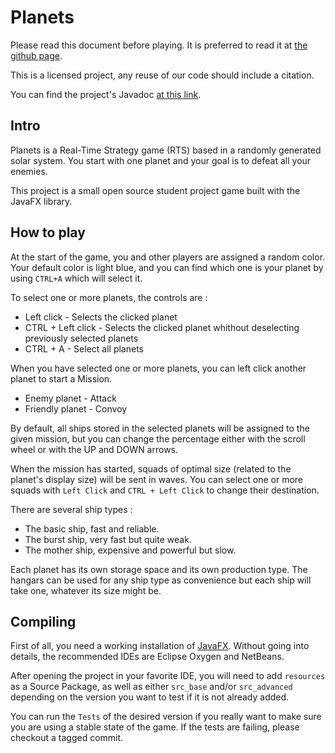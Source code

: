 # Planets

Please read this document before playing. It is preferred to read it at [the github page](https://github.com/Dysta/Java-Project/blob/master/README.md).

This is a licensed project, any reuse of our code should include a citation.

You can find the project's Javadoc [at this link](http://planets.rhythmgamers.net/javadoc/).

## Intro

Planets is a Real-Time Strategy game (RTS) based in a randomly generated solar system. You start with one planet and your goal is to defeat all your enemies.

This project is a small open source student project game built with the JavaFX library.

## How to play

At the start of the game, you and other players are assigned a random color. Your default color is light blue, and you can find which one is your planet by using `CTRL+A` which will select it.

To select one or more planets, the controls are :
- Left click - Selects the clicked planet
- CTRL + Left click - Selects the clicked planet whithout deselecting previously selected planets
- CTRL + A - Select all planets

When you have selected one or more planets, you can left click another planet to start a Mission.
- Enemy planet - Attack
- Friendly planet - Convoy

By default, all ships stored in the selected planets will be assigned to the given mission, but you can change the percentage either with the scroll wheel or with the UP and DOWN arrows.

When the mission has started, squads of optimal size (related to the planet's display size) will be sent in waves. You can select one or more squads with `Left Click` and `CTRL + Left Click` to change their destination.

There are several ship types :
- The basic ship, fast and reliable.
- The burst ship, very fast but quite weak.
- The mother ship, expensive and powerful but slow.

Each planet has its own storage space and its own production type. The hangars can be used for any ship type as convenience but each ship will take one, whatever its size might be.

## Compiling

First of all, you need a working installation of [JavaFX](https://docs.oracle.com/javafx/2/installation/jfxpub-installation.htm). Without going into details, the recommended IDEs are Eclipse Oxygen and NetBeans.

After opening the project in your favorite IDE, you will need to add `resources` as a Source Package, as well as either `src_base` and/or `src_advanced` depending on the version you want to test if it is not already added.

You can run the `Tests` of the desired version if you really want to make sure you are using a stable state of the game. If the tests are failing, please checkout a tagged commit.
